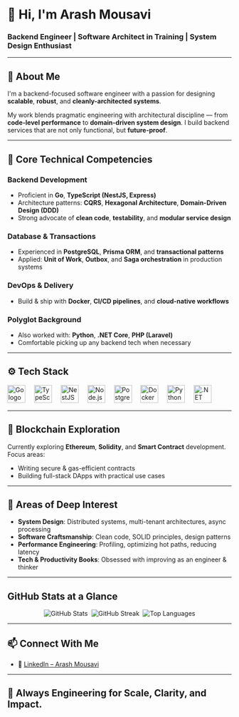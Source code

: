 # 👋 Hi, I'm Arash Mousavi

### Backend Engineer | Software Architect in Training | System Design Enthusiast

---

## 🧠 About Me

I'm a backend-focused software engineer with a passion for designing **scalable**, **robust**, and **cleanly-architected systems**.

My work blends pragmatic engineering with architectural discipline — from **code-level performance** to **domain-driven system design**. I build backend services that are not only functional, but **future-proof**.

---

## 🧰 Core Technical Competencies

### Backend Development  
- Proficient in **Go**, **TypeScript (NestJS, Express)**  
- Architecture patterns: **CQRS**, **Hexagonal Architecture**, **Domain-Driven Design (DDD)**  
- Strong advocate of **clean code**, **testability**, and **modular service design**

### Database & Transactions  
- Experienced in **PostgreSQL**, **Prisma ORM**, and **transactional patterns**  
- Applied: **Unit of Work**, **Outbox**, and **Saga orchestration** in production systems

### DevOps & Delivery  
- Build & ship with **Docker**, **CI/CD pipelines**, and **cloud-native workflows**

### Polyglot Background  
- Also worked with: **Python**, **.NET Core**, **PHP (Laravel)**  
- Comfortable picking up any backend tech when necessary

---

## ⚙️ Tech Stack

<div align="left">
  <img src="https://cdn.jsdelivr.net/gh/devicons/devicon/icons/go/go-original.svg" height="40" alt="Go logo" />
  <img width="12" />
  <img src="https://cdn.jsdelivr.net/gh/devicons/devicon/icons/typescript/typescript-original.svg" height="40" alt="TypeScript logo" />
  <img width="12" />
  <img src="https://nestjs.com/img/logo-small.svg" height="40" alt="NestJS logo" />
  <img width="12" />
  <img src="https://cdn.jsdelivr.net/gh/devicons/devicon/icons/nodejs/nodejs-original.svg" height="40" alt="Node.js logo" />
  <img width="12" />
  <img src="https://cdn.jsdelivr.net/gh/devicons/devicon/icons/postgresql/postgresql-original.svg" height="40" alt="PostgreSQL logo" />
  <img width="12" />
  <img src="https://cdn.jsdelivr.net/gh/devicons/devicon/icons/docker/docker-original.svg" height="40" alt="Docker logo" />
  <img width="12" />
  <img src="https://cdn.jsdelivr.net/gh/devicons/devicon/icons/python/python-original.svg" height="40" alt="Python logo" />
  <img width="12" />
  <img src="https://cdn.jsdelivr.net/gh/devicons/devicon/icons/dotnetcore/dotnetcore-original.svg" height="40" alt=".NET Core logo" />
</div>

---

## 🔗 Blockchain Exploration

Currently exploring **Ethereum**, **Solidity**, and **Smart Contract** development.  
Focus areas:  
- Writing secure & gas-efficient contracts  
- Building full-stack DApps with practical use cases  

---

## 🎯 Areas of Deep Interest

- **System Design**: Distributed systems, multi-tenant architectures, async processing  
- **Software Craftsmanship**: Clean code, SOLID principles, design patterns  
- **Performance Engineering**: Profiling, optimizing hot paths, reducing latency  
- **Tech & Productivity Books**: Obsessed with improving as an engineer & thinker

---

##  GitHub Stats at a Glance

<p align="center">
  <img src="https://github-readme-stats.vercel.app/api?username=arash-mosavi&show_icons=true&theme=radical&count_private=true" alt="GitHub Stats" />&nbsp;
  <img src="https://github-readme-streak-stats.herokuapp.com/?user=arash-mosavi&theme=radical" alt="GitHub Streak" />&nbsp;
  <img src="https://github-readme-stats.vercel.app/api/top-langs/?username=arash-mosavi&layout=compact&theme=radical" alt="Top Languages" />
</p>


---

## 📫 Connect With Me

- 📌 [LinkedIn – Arash Mousavi](https://www.linkedin.com/in/mrarashmousavi)

---

## 🚀 Always Engineering for Scale, Clarity, and Impact.
